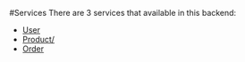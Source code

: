 #Services
There are 3 services that available in this backend:
- <a href="https://user-service-fp.herokuapp.com/">User</a>
- <a href="https://product-service-fp.herokuapp.com/">Product/</a>
- <a href="">Order</a>
